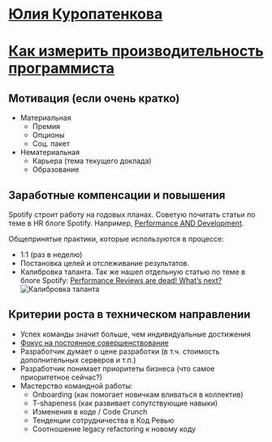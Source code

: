 # [Юлия Куропатенкова](https://teamleadconf.ru/moscow/2019/author/4397)
# [Как измерить производительность программиста](https://teamleadconf.ru/moscow/2019/abstracts/4398)

## Мотивация (если очень кратко)
* Материальная
    * Премия
    * Опционы
    * Соц. пакет
* Нематериальная
    * Карьера (тема текущего доклада)
    * Образование

## Заработные компенсации и повышения
Spotify строит работу на годовых планах. Советую почитать статьи по теме в HR блоге Spotify. Например,
[Performance AND Development](https://hrblog.spotify.com/2016/12/05/performance-and-development/).

Общепринятые практики, которые используются в процессе:
* 1:1 (раз в неделю)
* Постановка целей и отслеживание результатов.
* Калибровка таланта. Так же нашел отдельную статью по теме в блоге Spotify: [Performance Reviews are dead! What’s next?](https://hrblog.spotify.com/2017/03/15/performance-reviews-are-dead-whats-next/)
![Калибровка таланта](https://spotifyhrblog.files.wordpress.com/2017/03/talent-snapshot-1.png "В блоге Spotify")  

## Критерии роста в техническом направлении
- Успех команды значит больше, чем индивидуальные достижения
- [Фокус на постоянное совершенствование](https://hrblog.spotify.com/2017/01/16/people-growth-company-growth/)
- Разработчик думает о цене разработки (в т.ч. стоимость дополнительных серверов и т.п.)
- Разработчик понимает приоритеты бизнеса (что самое приоритетное сейчас?)
- Мастерство командной работы:
    - Onboarding (как помогает новичкам вливаться в коллектив)
    - T-shapeness (как развивает сопутствующие навыки)
    - Изменения в коде / Code Crunch
    - Тенденции сотрудничества в Код Ревью
    - Соотношение legacy refactoring к новому коду
